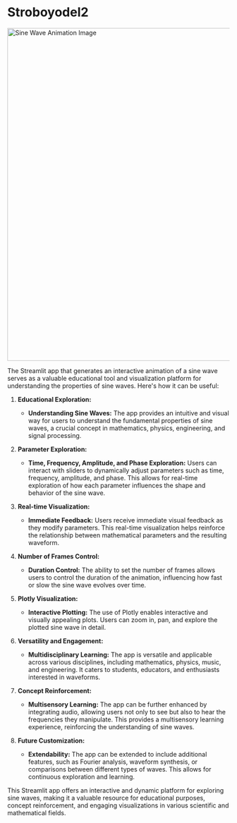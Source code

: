 # Stroboyodel2

<img width="755" alt="Sine Wave Animation Image" src="https://github.com/Emmarie-Ahtunan/stroboyodel2/assets/86572370/7ea44bf9-b14b-4be0-90b6-a1c56eb4282c">


The Streamlit app that generates an interactive animation of a sine wave serves as a valuable educational tool and visualization platform for understanding the properties of sine waves. Here's how it can be useful:

1. **Educational Exploration:**
   - **Understanding Sine Waves:** The app provides an intuitive and visual way for users to understand the fundamental properties of sine waves, a crucial concept in mathematics, physics, engineering, and signal processing.

2. **Parameter Exploration:**
   - **Time, Frequency, Amplitude, and Phase Exploration:** Users can interact with sliders to dynamically adjust parameters such as time, frequency, amplitude, and phase. This allows for real-time exploration of how each parameter influences the shape and behavior of the sine wave.

3. **Real-time Visualization:**
   - **Immediate Feedback:** Users receive immediate visual feedback as they modify parameters. This real-time visualization helps reinforce the relationship between mathematical parameters and the resulting waveform.

4. **Number of Frames Control:**
   - **Duration Control:** The ability to set the number of frames allows users to control the duration of the animation, influencing how fast or slow the sine wave evolves over time.

5. **Plotly Visualization:**
   - **Interactive Plotting:** The use of Plotly enables interactive and visually appealing plots. Users can zoom in, pan, and explore the plotted sine wave in detail.

6. **Versatility and Engagement:**
   - **Multidisciplinary Learning:** The app is versatile and applicable across various disciplines, including mathematics, physics, music, and engineering. It caters to students, educators, and enthusiasts interested in waveforms.

7. **Concept Reinforcement:**
   - **Multisensory Learning:** The app can be further enhanced by integrating audio, allowing users not only to see but also to hear the frequencies they manipulate. This provides a multisensory learning experience, reinforcing the understanding of sine waves.

8. **Future Customization:**
   - **Extendability:** The app can be extended to include additional features, such as Fourier analysis, waveform synthesis, or comparisons between different types of waves. This allows for continuous exploration and learning.

This Streamlit app offers an interactive and dynamic platform for exploring sine waves, making it a valuable resource for educational purposes, concept reinforcement, and engaging visualizations in various scientific and mathematical fields.



